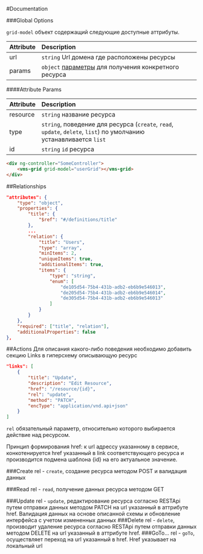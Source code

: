 #Documentation

###Global Options

`grid-model` объект содержащий следующие доступные аттрибуты.

| Attribute     | Description             |
|:--------------|:------------------------|
| url | `string` Url домена где расположены ресурсы |
| params | `object` [параметры](#attribute-params) для получения конкретного ресурса |

####Attribute Params

| Attribute     | Description             |
|:--------------|:------------------------|
| resource | `string` название ресурса |
| type     | `string`, поведение для ресурса (`create`, `read`, `update`, `delete`, `list`) по умолчанию устанавливается `list` |
| id       | `string` `id` ресурса |

```html
<div ng-controller="SomeController">
    <vms-grid grid-model="userGrid"></vms-grid>
</div>
```

##Relationships

```json
"attributes": {
    "type": "object",
    "properties": {
        "title": {
            "$ref": "#/definitions/title"
        },
        ...
        "relation": {
            "title": "Users",
            "type": "array",
            "minItems": 2,
            "uniqueItems": true,
            "additionalItems": true,
            "items": {
                "type": "string",
                "enum": [
                    "de105d54-75b4-431b-adb2-eb6b9e546013",
                    "de205d54-75b4-431b-adb2-eb6b9e546014",
                    "de305d54-75b4-431b-adb2-eb6b9e546013"
                ]
            }
        }
    },
    "required": ["title", "relation"],
    "additionalProperties": false
},
```

##Actions
Для описания какого-либо поведения необходимо добавить секцию Links в гиперсхему описывающую ресурс

```json
"links": [
    {
        "title": "Update",
        "description": "Edit Resource",
        "href": "/resource/{id}",
        "rel": "update",
        "method": "PATCH",
        "encType": "application/vnd.api+json"
    }
]
```

`rel` обязательный параметр, относительно которого выбирается действие над ресурсом.

Принцип формирования href: к url адрессу указанному в сервисе, конкотенируется href указанный в link соответствующего
ресурса и производится подмена шаблона {id} на его актуальное значение.

###Create
rel - `create`, создание ресурса методом POST и валидация данных

###Read
rel - `read`, получение данных ресурса методом GET

###Update
rel - `update`, редактирование ресурса согласно RESTApi путем отправки данных методом PATCH на url 
                указанный в аттрибуте href. Валидация данных на основе описанной схемы и обновление интерфейса с учетом измененных данных
###Delete
rel - `delete`, производит удаление ресурса согласно RESTApi путем отправки данных методом DELETE на url 
                указанный в аттрибуте href.
###GoTo...
rel - `goTo`, осуществляет переход на url указанный в href. Href указывает на локальный url

